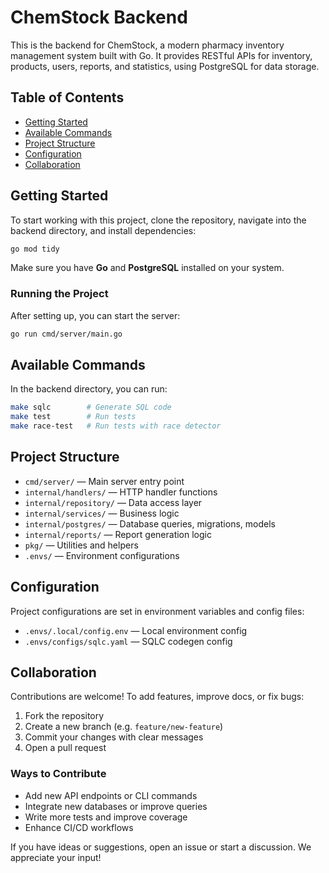 # ChemStock Backend

This is the backend for ChemStock, a modern pharmacy inventory management system built with Go. It provides RESTful APIs for inventory, products, users, reports, and statistics, using PostgreSQL for data storage.

## Table of Contents

-   [Getting Started](#getting-started)
-   [Available Commands](#available-commands)
-   [Project Structure](#project-structure)
-   [Configuration](#configuration)
-   [Collaboration](#collaboration)

## Getting Started

To start working with this project, clone the repository, navigate into the backend directory, and install dependencies:

```sh
go mod tidy
```

Make sure you have **Go** and **PostgreSQL** installed on your system.

### Running the Project

After setting up, you can start the server:

```sh
go run cmd/server/main.go
```

## Available Commands

In the backend directory, you can run:

```sh
make sqlc        # Generate SQL code
make test        # Run tests
make race-test   # Run tests with race detector
```

## Project Structure

-   `cmd/server/` — Main server entry point
-   `internal/handlers/` — HTTP handler functions
-   `internal/repository/` — Data access layer
-   `internal/services/` — Business logic
-   `internal/postgres/` — Database queries, migrations, models
-   `internal/reports/` — Report generation logic
-   `pkg/` — Utilities and helpers
-   `.envs/` — Environment configurations

## Configuration

Project configurations are set in environment variables and config files:

-   `.envs/.local/config.env` — Local environment config
-   `.envs/configs/sqlc.yaml` — SQLC codegen config

## Collaboration

Contributions are welcome! To add features, improve docs, or fix bugs:

1. Fork the repository
2. Create a new branch (e.g. `feature/new-feature`)
3. Commit your changes with clear messages
4. Open a pull request

### Ways to Contribute

-   Add new API endpoints or CLI commands
-   Integrate new databases or improve queries
-   Write more tests and improve coverage
-   Enhance CI/CD workflows

If you have ideas or suggestions, open an issue or start a discussion. We appreciate your input!
